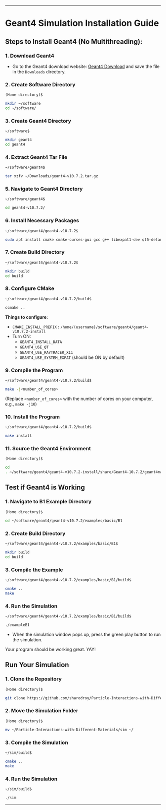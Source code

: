 
---

# Geant4 Simulation Installation Guide

## Steps to Install Geant4 (No Multithreading):

### 1. Download Geant4
- Go to the Geant4 download website: [Geant4 Download](https://geant4.web.cern.ch/download/10.7.2.html) and save the file in the `Downloads` directory.

### 2. Create Software Directory
`(Home directory)$`
```bash
mkdir ~/software
cd ~/software/
```

### 3. Create Geant4 Directory
`~/software$`
```bash
mkdir geant4
cd geant4
```

### 4. Extract Geant4 Tar File
`~/software/geant4$`
```bash
tar xzfv ~/Downloads/geant4-v10.7.2.tar.gz
```

### 5. Navigate to Geant4 Directory
`~/software/geant4$`
```bash
cd geant4-v10.7.2/
```

### 6. Install Necessary Packages
`~/software/geant4/geant4-v10.7.2$`
```bash
sudo apt install cmake cmake-curses-gui gcc g++ libexpat1-dev qt5-default libxmu-dev libmotif-dev
```

### 7. Create Build Directory
`~/software/geant4/geant4-v10.7.2$`
```bash
mkdir build
cd build
```

### 8. Configure CMake
`~/software/geant4/geant4-v10.7.2/build$`
```bash
ccmake ..
```
**Things to configure:**
- `CMAKE_INSTALL_PREFIX` : `/home/(username)/software/geant4/geant4-v10.7.2-install`
- Turn ON:
  - `GEANT4_INSTALL_DATA`
  - `GEANT4_USE_QT`
  - `GEANT4_USE_RAYTRACER_X11`
  - `GEANT4_USE_SYSTEM_EXPAT` (should be ON by default)

### 9. Compile the Program
`~/software/geant4/geant4-v10.7.2/build$`
```bash
make -j<number_of_cores>
```
(Replace `<number_of_cores>` with the number of cores on your computer, e.g., `make -j10`)

### 10. Install the Program
`~/software/geant4/geant4-v10.7.2/build$`
```bash
make install
```

### 11. Source the Geant4 Environment
`(Home directory)$`
```bash
cd
. ~/software/geant4/geant4-v10.7.2-install/share/Geant4-10.7.2/geant4make/geant4make.sh
```

## Test if Geant4 is Working

### 1. Navigate to B1 Example Directory
`(Home directory)$`
```bash
cd ~/software/geant4/geant4-v10.7.2/examples/basic/B1
```

### 2. Create Build Directory
`~/software/geant4/geant4-v10.7.2/examples/basic/B1$`
```bash
mkdir build
cd build
```

### 3. Compile the Example
`~/software/geant4/geant4-v10.7.2/examples/basic/B1/build$`
```bash
cmake ..
make
```

### 4. Run the Simulation
`~/software/geant4/geant4-v10.7.2/examples/basic/B1/build$`
```bash
./exampleB1
```
- When the simulation window pops up, press the green play button to run the simulation.

Your program should be working great. YAY!

## Run Your Simulation

### 1. Clone the Repository
`(Home directory)$`
```bash
git clone https://github.com/sharodroy/Particle-Interactions-with-Different-Materials.git
```

### 2. Move the Simulation Folder
`(Home directory)$`
```bash
mv ~/Particle-Interactions-with-Different-Materials/sim ~/
```

### 3. Compile the Simulation
`~/sim/build$`
```bash
cmake ..
make
```

### 4. Run the Simulation
`~/sim/build$`
```bash
./sim
```

---